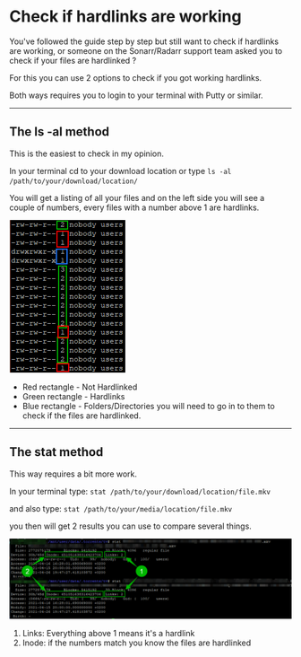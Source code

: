 # Check if hardlinks are working

You've followed the guide step by step but still want to check if hardlinks are working, or someone on the Sonarr/Radarr support team asked you to check if your files are hardlinked  ?

For this you can use 2 options to check if you got working hardlinks.

Both ways requires you to login to your terminal with Putty or similar.

---

## The ls -al method

This is the easiest to check in my opinion.

In your terminal cd to your download location or type `ls -al /path/to/your/download/location/`

You will get a listing of all your files and on the left side you will see a couple of numbers, every files with a number above 1 are hardlinks.

![!Hardlinks check ls -al](images/hardlinks-ls-al.png)

- Red rectangle - Not Hardlinked
- Green rectangle - Hardlinks
- Blue rectangle - Folders/Directories you will need to go in to them to check if the files are hardlinked.

---

## The stat method

This way requires a bit more work.

In your terminal type: `stat /path/to/your/download/location/file.mkv`

and also type: `stat /path/to/your/media/location/file.mkv`

you then will get 2 results you can use to compare several things.

![!Hardlinks check stat](images/hardlinks-stat.png)

1. Links: Everything above 1 means it's a hardlink
1. Inode: if the numbers match you know the files are hardlinked
